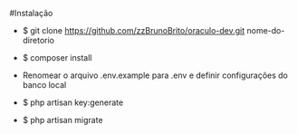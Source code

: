 #Instalação

* $ git clone https://github.com/zzBrunoBrito/oraculo-dev.git nome-do-diretorio

* $ composer install

* Renomear o arquivo .env.example para .env e definir configurações do banco local

* $ php artisan key:generate

* $ php artisan migrate
